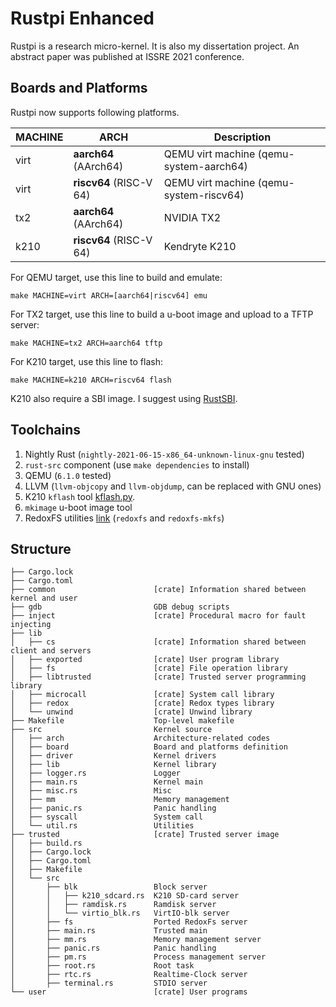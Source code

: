 # Rustpi Enhanced

Rustpi is a research micro-kernel. It is also my dissertation project. 
An abstract paper was published at ISSRE 2021 conference.

## Boards and Platforms

Rustpi now supports following platforms.

| MACHINE | ARCH                    | Description                             |
|---------|-------------------------|-----------------------------------------|
| virt    | **aarch64** (AArch64)   | QEMU virt machine (qemu-system-aarch64) |
| virt    | **riscv64** (RISC-V 64) | QEMU virt machine (qemu-system-riscv64) |
| tx2     | **aarch64** (AArch64)   | NVIDIA TX2                              |
| k210    | **riscv64** (RISC-V 64) | Kendryte K210                           |


For QEMU target, use this line to build and emulate:
```
make MACHINE=virt ARCH=[aarch64|riscv64] emu
```

For TX2 target, use this line to build a u-boot image and upload to a TFTP server:
```
make MACHINE=tx2 ARCH=aarch64 tftp
```

For K210 target, use this line to flash:
```
make MACHINE=k210 ARCH=riscv64 flash
```
K210 also require a SBI image. I suggest using [RustSBI](https://github.com/rustsbi/rustsbi/releases/tag/v0.1.1).

## Toolchains

1. Nightly Rust (`nightly-2021-06-15-x86_64-unknown-linux-gnu` tested)
2. `rust-src` component (use `make dependencies` to install)
3. QEMU (`6.1.0` tested)
4. LLVM (`llvm-objcopy` and `llvm-objdump`, can be replaced with GNU ones)
5. K210 `kflash` tool [kflash.py](https://github.com/kendryte/kflash.py).
6. `mkimage` u-boot image tool
7. RedoxFS utilities [link](https://gitlab.redox-os.org/redox-os/redoxfs) (`redoxfs` and `redoxfs-mkfs`)

## Structure

```
├── Cargo.lock
├── Cargo.toml                  
├── common                      [crate] Information shared between kernel and user
├── gdb                         GDB debug scripts
├── inject                      [crate] Procedural macro for fault injecting
├── lib
│   ├── cs                      [crate] Information shared between client and servers
│   ├── exported                [crate] User program library
│   ├── fs                      [crate] File operation library
│   ├── libtrusted              [crate] Trusted server programming library
│   ├── microcall               [crate] System call library
│   ├── redox                   [crate] Redox types library
│   └── unwind                  [crate] Unwind library
├── Makefile                    Top-level makefile
├── src                         Kernel source
│   ├── arch                    Architecture-related codes
│   ├── board                   Board and platforms definition
│   ├── driver                  Kernel drivers
│   ├── lib                     Kernel library
│   ├── logger.rs               Logger
│   ├── main.rs                 Kernel main
│   ├── misc.rs                 Misc
│   ├── mm                      Memory management
│   ├── panic.rs                Panic handling
│   ├── syscall                 System call
│   └── util.rs                 Utilities
├── trusted                     [crate] Trusted server image
│   ├── build.rs
│   ├── Cargo.lock
│   ├── Cargo.toml
│   ├── Makefile
│   └── src
│       ├── blk                 Block server
│       │   ├── k210_sdcard.rs  K210 SD-card server
│       │   ├── ramdisk.rs      Ramdisk server
│       │   └── virtio_blk.rs   VirtIO-blk server
│       ├── fs                  Ported RedoxFs server
│       ├── main.rs             Trusted main
│       ├── mm.rs               Memory management server
│       ├── panic.rs            Panic handling
│       ├── pm.rs               Process management server
│       ├── root.rs             Root task
│       ├── rtc.rs              Realtime-Clock server
│       ├── terminal.rs         STDIO server
└── user                        [crate] User programs
```

